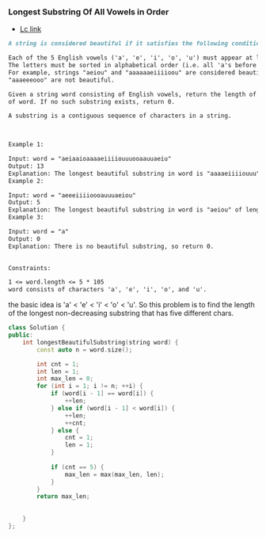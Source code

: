 ### __Longest Substring Of All Vowels in Order__
- [Lc link](https://leetcode.com/problems/longest-substring-of-all-vowels-in-order/)

```md
A string is considered beautiful if it satisfies the following conditions:

Each of the 5 English vowels ('a', 'e', 'i', 'o', 'u') must appear at least once in it.
The letters must be sorted in alphabetical order (i.e. all 'a's before 'e's, all 'e's before 'i's, etc.).
For example, strings "aeiou" and "aaaaaaeiiiioou" are considered beautiful, but "uaeio", "aeoiu", and 
"aaaeeeooo" are not beautiful.

Given a string word consisting of English vowels, return the length of the longest beautiful substring
of word. If no such substring exists, return 0.

A substring is a contiguous sequence of characters in a string.

 

Example 1:

Input: word = "aeiaaioaaaaeiiiiouuuooaauuaeiu"
Output: 13
Explanation: The longest beautiful substring in word is "aaaaeiiiiouuu" of length 13.
Example 2:

Input: word = "aeeeiiiioooauuuaeiou"
Output: 5
Explanation: The longest beautiful substring in word is "aeiou" of length 5.
Example 3:

Input: word = "a"
Output: 0
Explanation: There is no beautiful substring, so return 0.
 

Constraints:

1 <= word.length <= 5 * 105
word consists of characters 'a', 'e', 'i', 'o', and 'u'.
```


the basic idea is 'a' < 'e' < 'i' < 'o' < 'u'. So this problem is to find the length of the longest
non-decreasing substring that has five different chars.
```cpp
class Solution {
public:
    int longestBeautifulSubstring(string word) {
        const auto n = word.size();

        int cnt = 1;
        int len = 1;
        int max_len = 0;
        for (int i = 1; i != n; ++i) {
            if (word[i - 1] == word[i]) {
                ++len;
            } else if (word[i - 1] < word[i]) {
                ++len;
                ++cnt;
            } else {
                cnt = 1;
                len = 1;
            }
            
            if (cnt == 5) {
                max_len = max(max_len, len);
            }
        }
        return max_len;
        
        
    }
};
```
